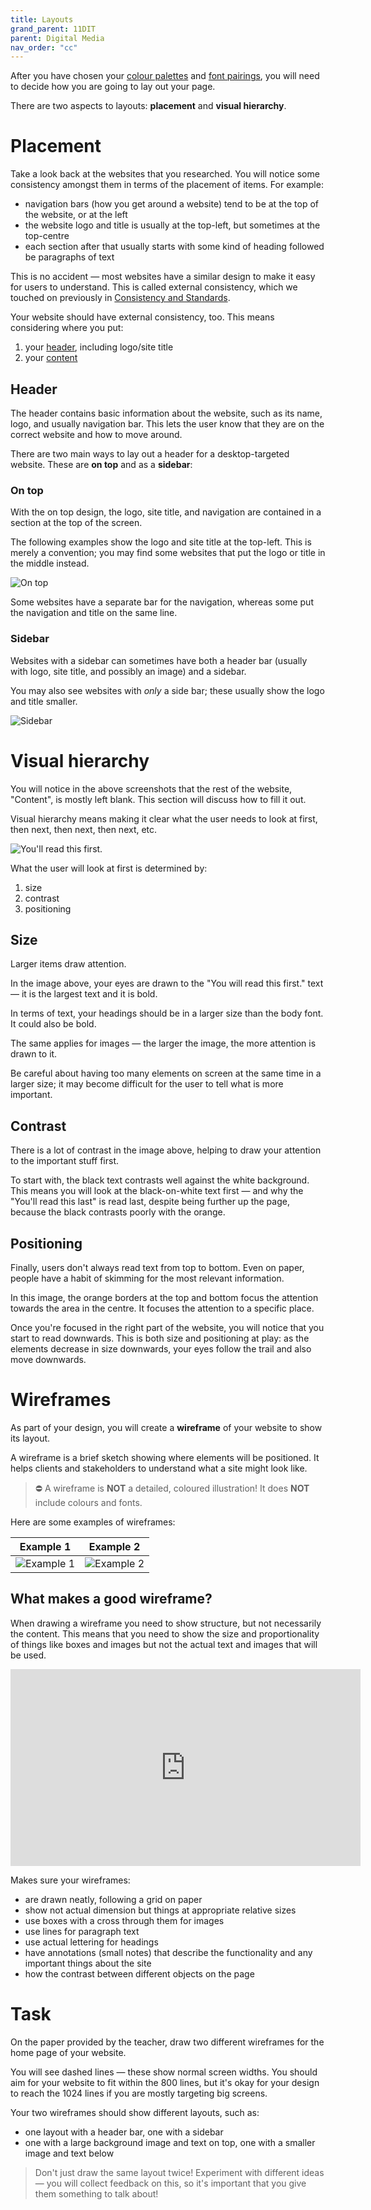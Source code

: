 ```yaml
---
title: Layouts
grand_parent: 11DIT
parent: Digital Media
nav_order: "cc"
---
```


After you have chosen your [colour palettes](colours.md) and [font pairings](fonts.md), you will need to decide how you are going to lay out your page.

There are two aspects to layouts: **placement** and **visual hierarchy**.

# Placement

Take a look back at the websites that you researched. You will notice some consistency amongst them in terms of the placement of items. For example:

- navigation bars (how you get around a website) tend to be at the top of the website, or at the left
- the website logo and title is usually at the top-left, but sometimes at the top-centre
- each section after that usually starts with some kind of heading followed be paragraphs of text

This is no accident — most websites have a similar design to make it easy for users to understand. This is called external consistency, which we touched on previously in [Consistency and Standards](expectations.md#consistency-and-standards).

Your website should have external consistency, too. This means considering where you put:

1. your [header](#header), including logo/site title
3. your [content](#visual-hierarchy)

## Header

The header contains basic information about the website, such as its name, logo, and usually navigation bar. This lets the user know that they are on the correct website and how to move around.

There are two main ways to lay out a header for a desktop-targeted website. These are **on top** and as a **sidebar**:

### On top

With the on top design, the logo, site title, and navigation are contained in a section at the top of the screen.

The following examples show the logo and site title at the top-left. This is merely a convention; you may find some websites that put the logo or title in the middle instead.

![On top](img/layouts_on_top.png)

Some websites have a separate bar for the navigation, whereas some put the navigation and title on the same line.

### Sidebar

Websites with a sidebar can sometimes have both a header bar (usually with logo, site title, and possibly an image) and a sidebar.

You may also see websites with *only* a side bar; these usually show the logo and title smaller.

![Sidebar](img/layouts_sidebar.png)

# Visual hierarchy

You will notice in the above screenshots that the rest of the website, "Content", is mostly left blank. This section will discuss how to fill it out.

Visual hierarchy means making it clear what the user needs to look at first, then next, then next, then next, etc.

![You'll read this first.](img/layouts_readthis.png)

What the user will look at first is determined by:

1. size
2. contrast
3. positioning

## Size

Larger items draw attention. 

In the image above, your eyes are drawn to the "You will read this first." text — it is the largest text and it is bold.

In terms of text, your headings should be in a larger size than the body font. It could also be bold.

The same applies for images — the larger the image, the more attention is drawn to it.

Be careful about having too many elements on screen at the same time in a larger size; it may become difficult for the user to tell what is more important.

## Contrast

There is a lot of contrast in the image above, helping to draw your attention to the important stuff first.

To start with, the black text contrasts well against the white background. This means you will look at the black-on-white text first — and why the "You'll read this last" is read last, despite being further up the page, because the black contrasts poorly with the orange.

## Positioning

Finally, users don't always read text from top to bottom. Even on paper, people have a habit of skimming for the most relevant information.

In this image, the orange borders at the top and bottom focus the attention towards the area in the centre. It focuses the attention to a specific place.

Once you're focused in the right part of the website, you will notice that you start to read downwards. This is both size and positioning at play: as the elements decrease in size downwards, your eyes follow the trail and also move downwards.

# Wireframes

As part of your design, you will create a **wireframe** of your website to show its layout.

A wireframe is a brief sketch showing where elements will be positioned. It helps clients and stakeholders to understand what a site might look like.

> ⛔️ A wireframe is **NOT** a detailed, coloured illustration! It does **NOT** include colours and fonts.

Here are some examples of wireframes:

| Example 1 | Example 2 |
| :-: | :-: |
| ![Example 1](img/layouts_wireframe_01.jpg) | ![Example 2](img/layouts_wireframe_02.png) |

## What makes a good wireframe?

When drawing a wireframe you need to show structure, but not necessarily the content. This means that you need to show the size and proportionality of things like boxes and images but not the actual text and images that will be used.

<iframe width="560" height="315" src="https://www.youtube.com/embed/8-vTd7GRk-w" title="YouTube video player" frameborder="0" allow="accelerometer; autoplay; clipboard-write; encrypted-media; gyroscope; picture-in-picture" allowfullscreen></iframe>

Makes sure your wireframes:

- are drawn neatly, following a grid on paper
- show not actual dimension but things at appropriate relative sizes
- use boxes with a cross through them for images
- use lines for paragraph text
- use actual lettering for headings
- have annotations (small notes) that describe the functionality and any important things about the site
- how the contrast between different objects on the page

# Task

On the paper provided by the teacher, draw two different wireframes for the home page of your website.

You will see dashed lines — these show normal screen widths. You should aim for your website to fit within the 800 lines, but it's okay for your design to reach the 1024 lines if you are mostly targeting big screens.

Your two wireframes should show different layouts, such as:

- one layout with a header bar, one with a sidebar
- one with a large background image and text on top, one with a smaller image and text below

> Don't just draw the same layout twice! Experiment with different ideas — you will collect feedback on this, so it's important that you give them something to talk about!